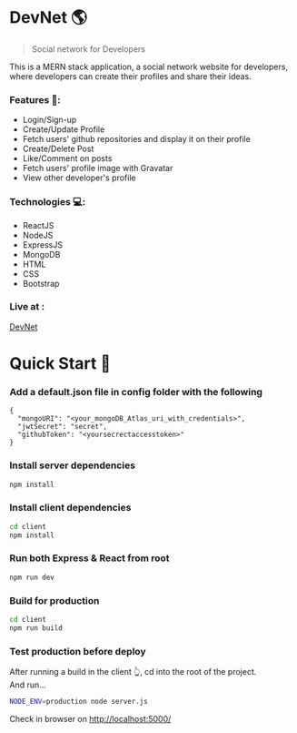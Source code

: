 # DevNet 🌎

> Social network for Developers

This is a MERN stack application, a social network website for developers, where developers can create their profiles and share their ideas.

### Features 🔐:

- Login/Sign-up
- Create/Update Profile
- Fetch users' github repositories and display it on their profile
- Create/Delete Post
- Like/Comment on posts
- Fetch users' profile image with Gravatar
- View other developer's profile

### Technologies 💻:

- ReactJS
- NodeJS
- ExpressJS
- MongoDB
- HTML
- CSS
- Bootstrap

### Live at :

[DevNet](https://intense-ridge-82512.herokuapp.com/)

# Quick Start 🚀

### Add a default.json file in config folder with the following

```
{
  "mongoURI": "<your_mongoDB_Atlas_uri_with_credentials>",
  "jwtSecret": "secret",
  "githubToken": "<yoursecrectaccesstoken>"
}
```

### Install server dependencies

```bash
npm install
```

### Install client dependencies

```bash
cd client
npm install
```

### Run both Express & React from root

```bash
npm run dev
```

### Build for production

```bash
cd client
npm run build
```

### Test production before deploy

After running a build in the client 👆, cd into the root of the project.  
And run...

```bash
NODE_ENV=production node server.js
```

Check in browser on [http://localhost:5000/](http://localhost:5000/)


